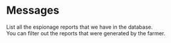 # Messages

List all the espionage reports that we have in the database.  
You can filter out the reports that were generated by the farmer.  
